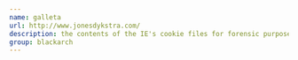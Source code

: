 ```yaml
---
name: galleta
url: http://www.jonesdykstra.com/
description: the contents of the IE's cookie files for forensic purposes URL : http://www.jonesdykstra.com/ Groups : blackarch blackarch-forensic
group: blackarch
---
```

